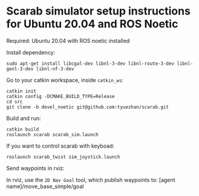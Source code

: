 # Scarab simulator setup instructions for Ubuntu 20.04 and ROS Noetic
Required: Ubuntu 20.04 with ROS noetic installed

Install dependency:
```
sudo apt-get install libcgal-dev libnl-3-dev libnl-route-3-dev libnl-genl-3-dev libnl-nf-3-dev
```

Go to your catkin workspace, inside ```catkin_ws```:
```
catkin init
catkin config -DCMAKE_BUILD_TYPE=Release
cd src
git clone -b devel_noetic git@github.com:tyuezhan/scarab.git
```

Build and run:
```
catkin build
roslaunch scarab scarab_sim.launch
```

If you want to control scarab with keyboad:
```
roslaunch scarab_twist sim_joystick.launch
```

Send waypoints in rviz:

In rviz, use the ```2D Nav Goal``` tool, which publish waypoints to: [agent name]/move_base_simple/goal